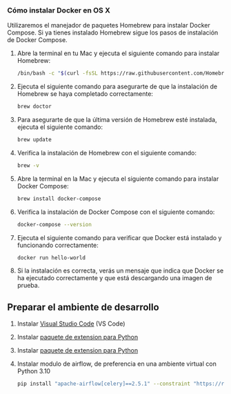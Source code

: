 ### Cómo instalar Docker en OS X

Utilizaremos el manejador de paquetes Homebrew para instalar Docker Compose.
Si ya tienes instalado Homebrew sigue los pasos de instalación de Docker Compose.

1. Abre la terminal en tu Mac y ejecuta el siguiente comando para instalar Homebrew:

    ```bash
    /bin/bash -c "$(curl -fsSL https://raw.githubusercontent.com/Homebrew/install/master/install.sh)"
    ```

2. Ejecuta el siguiente comando para asegurarte de que la instalación de Homebrew se haya completado correctamente:

    ```bash
    brew doctor
    ```

3. Para asegurarte de que la última versión de Homebrew esté instalada, ejecuta el siguiente comando:

    ```bash
    brew update
    ```

4. Verifica la instalación de Homebrew con el siguiente comando:

    ```bash
    brew -v
    ```

5. Abre la terminal en la Mac y ejecuta el siguiente comando para instalar Docker Compose:

    ```bash
    brew install docker-compose
    ```

6. Verifica la instalación de Docker Compose con el siguiente comando:

    ```bash
    docker-compose --version
    ```

7. Ejecuta el siguiente comando para verificar que Docker está instalado y funcionando correctamente:

    ```bash
    docker run hello-world
    ```

8. Si la instalación es correcta, verás un mensaje que indica que Docker se ha ejecutado correctamente y que está descargando una imagen de prueba.


## Preparar el ambiente de desarrollo

1. Instalar [Visual Studio Code](https://code.visualstudio.com/download) (VS Code)
2. Instalar [paquete de extension para Python](https://marketplace.visualstudio.com/items?itemName=ms-python.python)
3. Instalar [paquete de extension para Python](https://marketplace.visualstudio.com/items?itemName=ms-python.python)
4. Instalar modulo de airflow, de preferencia en una ambiente virtual con Python 3.10

    ```bash
    pip install "apache-airflow[celery]==2.5.1" --constraint "https://raw.githubusercontent.com/apache/airflow/constraints-2.5.1/constraints-3.7.txt"
    ```
